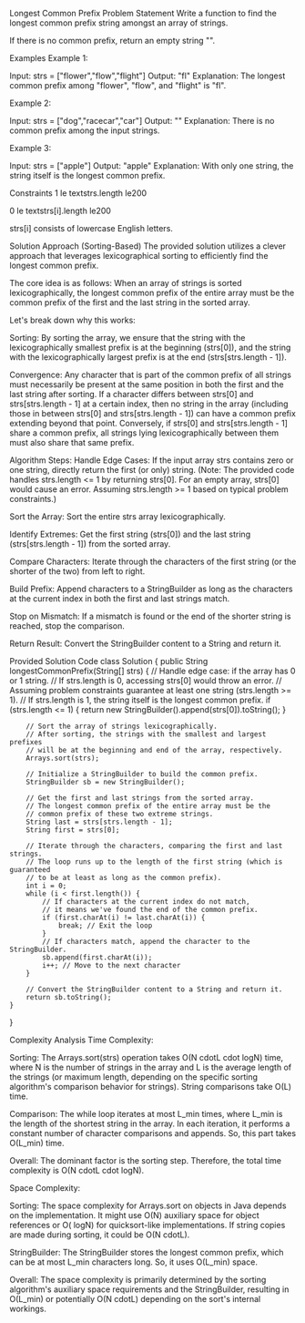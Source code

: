 Longest Common Prefix
Problem Statement
Write a function to find the longest common prefix string amongst an array of strings.

If there is no common prefix, return an empty string "".

Examples
Example 1:

Input: strs = ["flower","flow","flight"]
Output: "fl"
Explanation: The longest common prefix among "flower", "flow", and "flight" is "fl".

Example 2:

Input: strs = ["dog","racecar","car"]
Output: ""
Explanation: There is no common prefix among the input strings.

Example 3:

Input: strs = ["apple"]
Output: "apple"
Explanation: With only one string, the string itself is the longest common prefix.

Constraints
1
le
textstrs.length
le200

0
le
textstrs[i].length
le200

strs[i] consists of lowercase English letters.

Solution Approach (Sorting-Based)
The provided solution utilizes a clever approach that leverages lexicographical sorting to efficiently find the longest common prefix.

The core idea is as follows:
When an array of strings is sorted lexicographically, the longest common prefix of the entire array must be the common prefix of the first and the last string in the sorted array.

Let's break down why this works:

Sorting: By sorting the array, we ensure that the string with the lexicographically smallest prefix is at the beginning (strs[0]), and the string with the lexicographically largest prefix is at the end (strs[strs.length - 1]).

Convergence: Any character that is part of the common prefix of all strings must necessarily be present at the same position in both the first and the last string after sorting. If a character differs between strs[0] and strs[strs.length - 1] at a certain index, then no string in the array (including those in between strs[0] and strs[strs.length - 1]) can have a common prefix extending beyond that point. Conversely, if strs[0] and strs[strs.length - 1] share a common prefix, all strings lying lexicographically between them must also share that same prefix.

Algorithm Steps:
Handle Edge Cases: If the input array strs contains zero or one string, directly return the first (or only) string. (Note: The provided code handles strs.length <= 1 by returning strs[0]. For an empty array, strs[0] would cause an error. Assuming strs.length >= 1 based on typical problem constraints.)

Sort the Array: Sort the entire strs array lexicographically.

Identify Extremes: Get the first string (strs[0]) and the last string (strs[strs.length - 1]) from the sorted array.

Compare Characters: Iterate through the characters of the first string (or the shorter of the two) from left to right.

Build Prefix: Append characters to a StringBuilder as long as the characters at the current index in both the first and last strings match.

Stop on Mismatch: If a mismatch is found or the end of the shorter string is reached, stop the comparison.

Return Result: Convert the StringBuilder content to a String and return it.

Provided Solution Code
class Solution {
    public String longestCommonPrefix(String[] strs) {
        // Handle edge case: if the array has 0 or 1 string.
        // If strs.length is 0, accessing strs[0] would throw an error.
        // Assuming problem constraints guarantee at least one string (strs.length >= 1).
        // If strs.length is 1, the string itself is the longest common prefix.
        if (strs.length <= 1) {
            return new StringBuilder().append(strs[0]).toString();
        }

        // Sort the array of strings lexicographically.
        // After sorting, the strings with the smallest and largest prefixes
        // will be at the beginning and end of the array, respectively.
        Arrays.sort(strs);

        // Initialize a StringBuilder to build the common prefix.
        StringBuilder sb = new StringBuilder();

        // Get the first and last strings from the sorted array.
        // The longest common prefix of the entire array must be the
        // common prefix of these two extreme strings.
        String last = strs[strs.length - 1];
        String first = strs[0];

        // Iterate through the characters, comparing the first and last strings.
        // The loop runs up to the length of the first string (which is guaranteed
        // to be at least as long as the common prefix).
        int i = 0;
        while (i < first.length()) {
            // If characters at the current index do not match,
            // it means we've found the end of the common prefix.
            if (first.charAt(i) != last.charAt(i)) {
                break; // Exit the loop
            }
            // If characters match, append the character to the StringBuilder.
            sb.append(first.charAt(i));
            i++; // Move to the next character
        }

        // Convert the StringBuilder content to a String and return it.
        return sb.toString();
    }
}

Complexity Analysis
Time Complexity:

Sorting: The Arrays.sort(strs) operation takes O(N
cdotL
cdot
logN) time, where N is the number of strings in the array and L is the average length of the strings (or maximum length, depending on the specific sorting algorithm's comparison behavior for strings). String comparisons take O(L) time.

Comparison: The while loop iterates at most L_min times, where L_min is the length of the shortest string in the array. In each iteration, it performs a constant number of character comparisons and appends. So, this part takes O(L_min) time.

Overall: The dominant factor is the sorting step. Therefore, the total time complexity is O(N
cdotL
cdot
logN).

Space Complexity:

Sorting: The space complexity for Arrays.sort on objects in Java depends on the implementation. It might use O(N) auxiliary space for object references or O(
logN) for quicksort-like implementations. If string copies are made during sorting, it could be O(N
cdotL).

StringBuilder: The StringBuilder stores the longest common prefix, which can be at most L_min characters long. So, it uses O(L_min) space.

Overall: The space complexity is primarily determined by the sorting algorithm's auxiliary space requirements and the StringBuilder, resulting in O(L_min) or potentially O(N
cdotL) depending on the sort's internal workings.
